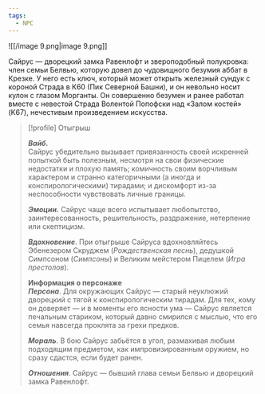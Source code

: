```yaml
---
tags:
  - NPC
---
```

![[/image 9.png|image 9.png]]

Сайрус — дворецкий замка Равенлофт и звероподобный полукровка: член семьи Белвью, которую довел до чудовищного безумия аббат в Крезке. У него есть ключ, который может открыть железный сундук с короной Страда в К60 (Пик Северной Башни), и он невольно носит кулон с глазом Морганты. Он совершенно безумен и ранее работал вместе с невестой Страда Волентой Попофски над «Залом костей» (K67), нечестивым произведением искусства.

> [!profile] Отыгрыш
> 
>   
> _**Вайб.**_  
> Сайрус убедительно вызывает привязанность своей искренней попыткой быть полезным, несмотря на свои физические недостатки и плохую память; комичность своим ворчливым характером и странно категоричными (а иногда и конспирологическими) тирадами; и дискомфорт из-за неспособности чувствовать личные границы.
> 
> _**Эмоции.**_ Сайрус чаще всего испытывает любопытство, заинтересованность, решительность, раздражение, нетерпение или скептицизм.
> 
> _**Вдохновение**_. При отыгрыше Сайруса вдохновляйтесь Эбенезером Скруджем (_Рождественская песнь_), дедушкой Симпсоном (_Симпсоны_) и Великим мейстером Пицелем (_Игра престолов_).
> 
> **Информация о персонаже**  
> _**Персона**_. Для окружающих Сайрус — старый неуклюжий дворецкий с тягой к конспирологическим тирадам. Для тех, кому он доверяет — и в моменты его ясности ума — Сайрус является печальным стариком, который давно смирился с мыслью, что его семья навсегда проклята за грехи предков.
> 
> _**Мораль**_. В бою Сайрус забьётся в угол, размахивая любым подходящим предметом, как импровизированным оружием, но сразу сдастся, если будет ранен.
> 
> _**Отношения**_. Сайрус — бывший глава семьи Белвью и дворецкий замка Равенлофт.